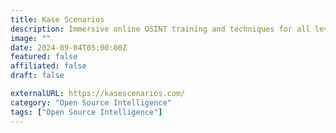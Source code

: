 ```yaml
---
title: Kase Scenarios
description: Immersive online OSINT training and techniques for all levels in journalism, law enforcement, red-teaming, analysis, and more!
image: ""
date: 2024-09-04T05:00:00Z
featured: false
affiliated: false
draft: false

externalURL: https://kasescenarios.com/
category: "Open Source Intelligence"
tags: ["Open Source Intelligence"]
---
```

